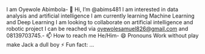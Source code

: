 I am Oyewole Abimbola- 👋 Hi, I’m @abims481
I am interested in data analysis and artificial intelligence
I am currently learning Machine Learning and Deep Learning
I am looking to collaborate on artificial intelligence and robotic project
I can be reached via oyewolesamuel826@gmail.com and 08139703745.- 📫 How to reach me 
He/Him- 😄 Pronouns
Work without play make Jack a dull boy ⚡ Fun fact: ...

<!---
abims481/abims481 is a ✨ special ✨ repository because its `README.md` (this file) appears on your GitHub profile.
You can click the Preview link to take a look at your changes.
--->
